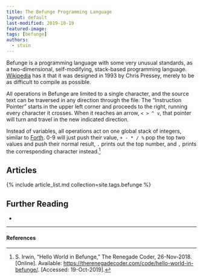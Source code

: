 ```yaml
---
title: The Befunge Programming Language
layout: default
last-modified: 2019-10-19
featured-image:
tags: [befunge]
authors:
  - stuin
---
```


Befunge is a programming language with some very unusual standards, as a two-dimensional, self-modifying, stack-based programming language. [Wikipedia][2] has it that it was designed in 1993 by Chris Pressey, merely to be as difficult to compile as possible.

All operations in Befunge are limited to a single character, and the source text can be traversed in any direction through the file. The “Instruction Pointer” starts in the upper left corner and proceeds to the right, running every character it crosses. When it reaches an arrow, `< > ^ v`, that pointer will turn and travel in the new indicated direction.

Instead of variables, all operations act on one global stack of integers, similar to [Forth][3]. 0-9 will just push their value, `+ - * / %` pop the top two values and push their normal result, `.` prints out the top number, and `,` prints the corresponding character instead.[^1]

## Articles

{% include article_list.md collection=site.tags.befunge %}

## Further Reading

-

---

#### References

[^1]: S. Irwin, “Hello World in Befunge,” The Renegade Coder, 26-Nov-2018. [Online]. Available: <https://therenegadecoder.com/code/hello-world-in-befunge/>. [Accessed: 19-Oct-2019].

[2]: https://en.wikipedia.org/wiki/Befunge
[3]: https://en.wikipedia.org/wiki/Forth_(programming_language)